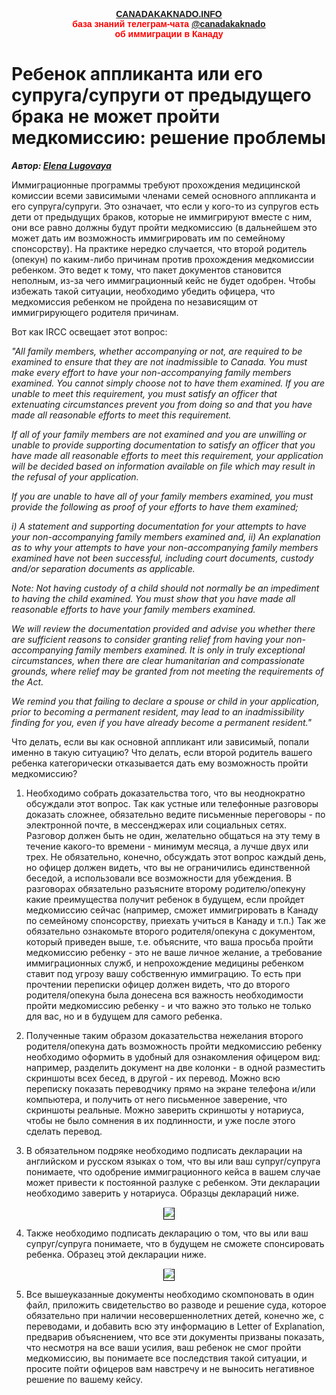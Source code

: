 
<p style="color:red; font-family:arial; font-weight:800; text-align:center; font-size:1em; "><a href="https://canadakaknado.info">CANADAKAKNADO.INFO</a><br>база знаний телеграм-чата <a href="https://t.me/canadakaknado">@canadakaknado</a><br>об иммиграции в Канаду</p>

# __Ребенок аппликанта или его супруга/супруги от предыдущего брака не может пройти медкомиссию: решение проблемы__

__*Автор: [Elena Lugovaya](https://t.me/ElenaL0707)*__

Иммиграционные программы требуют прохождения медицинской комиссии всеми зависимыми членами семей основного аппликанта и его супруга/супруги. Это означает, что если у кого-то из супругов есть дети от предыдущих браков, которые не иммигрируют вместе с ним, они все равно должны будут пройти медкомиссию (в дальнейшем это может дать им возможность иммигрировать им по семейному спонсорству). На практике нередко случается, что второй родитель (опекун) по каким-либо причинам против прохождения медкомиссии ребенком. Это ведет к тому, что пакет документов становится неполным, из-за чего иммиграционный кейс не будет одобрен. Чтобы избежать такой ситуации, необходимо убедить офицера, что медкомиссия ребенком не пройдена по независящим от иммигрирующего родителя причинам. 

Вот как IRCC освещает этот вопрос:

*"All family members, whether accompanying or not, are required to be examined to ensure that they are not inadmissible to Canada. You must make every effort to have your non-accompanying family members examined. You cannot simply choose not to have them examined. If you are unable to meet this requirement, you must satisfy an officer that extenuating circumstances prevent you from doing so and that you have made all reasonable efforts to meet this requirement.*

*If all of your family members are not examined and you are unwilling or unable to provide supporting documentation to satisfy an officer that you have made all reasonable efforts to meet this requirement, your application will be decided based on information available on file which may result in the refusal of your application.*

*If you are unable to have all of your family members examined, you must provide the following as proof of your efforts to have them examined;*

*i) A statement and supporting documentation for your attempts to have your non-accompanying family members examined and,
ii) An explanation as to why your attempts to have your non-accompanying family members examined have not been successful, including court documents, custody and/or separation documents as applicable.* 

*Note: Not having custody of a child should not normally be an impediment to having the child examined. You must show that you have made all reasonable efforts to have your family members examined.* 

*We will review the documentation provided and advise you whether there are sufficient reasons to consider granting relief from having your non-accompanying family members examined. It is only in truly exceptional circumstances, when there are clear humanitarian and compassionate grounds, where relief may be granted from not meeting the requirements of the Act.*

*We remind you that failing to declare a spouse or child in your application, prior to becoming a permanent resident, may lead to an inadmissibility finding for you, even if you have already become a permanent resident."* 

Что делать, если вы как основной аппликант или зависимый, попали именно в такую ситуацию? Что делать, если второй родитель вашего ребенка категорически отказывается дать ему возможность пройти медкомиссию?

1. Необходимо собрать доказательства того, что вы неоднократно обсуждали этот вопрос. Так как устные или телефонные разговоры доказать сложнее, обязательно ведите письменные переговоры - по электронной почте, в мессенджерах или социальных сетях. Разговор должен быть не один, желательно общаться на эту тему в течение какого-то времени - минимум месяца, а лучше двух или трех. Не обязательно, конечно, обсуждать этот вопрос каждый день, но офицер должен видеть, что вы не ограничились единственной беседой, а использовали все возможности для убеждения. В разговорах обязательно разъясните второму родителю/опекуну какие преимущества получит ребенок в будущем, если пройдет медкомиссию сейчас (например, сможет иммигрировать в Канаду по семейному спонсорству, приехать учиться в Канаду и т.п.) Так же обязательно ознакомьте второго родителя/опекуна с документом, который приведен выше, т.е. объясните, что ваша просьба пройти медкомиссию ребенку - это не ваше личное желание, а требование иммиграционных служб, и непрохождение медицины ребенком ставит под угрозу вашу собственную иммиграцию. То есть при прочтении переписки офицер должен видеть, что до второго родителя/опекуна была донесена вся важность необходимости пройти медкомиссию ребенку - и что важно это только не только для вас, но и в будущем для самого ребенка.

2. Полученные таким образом доказательства нежелания второго родителя/опекуна дать возможность пройти медкомиссию ребенку необходимо оформить в удобный для ознакомления офицером вид: например, разделить документ на две колонки - в одной разместить скриншоты всех бесед, в другой - их перевод. Можно всю переписку показать переводчику прямо на экране телефона и/или компьютера, и получить от него письменное заверение, что скриншоты реальные. Можно заверить скриншоты у нотариуса, чтобы не было сомнения в их подлинности, и уже после этого сделать перевод. 

3. В обязательном подряке необходимо подписать декларации на английском и русском языках о том, что вы или ваш супруг/супруга понимаете, что одобрение иммиграционного кейса в вашем случае может привести к постоянной разлуке с ребенком. Эти декларации необходимо заверить у нотариуса. Образцы деклараций ниже.

<p style="text-align: center;"><a href="https://canadakaknado.info/assets/images/declaration.jpg" width="600" border="1" style="border:1px solid black"><img src="https://canadakaknado.info/assets/images/declaration.jpg"></a></p> 

4. Также необходимо подписать декларацию о том, что вы или ваш супруг/супруга понимаете, что в будущем не сможете спонсировать ребенка. Образец этой декларации ниже. 

<p style="text-align: center;"><a href="https://canadakaknado.info/assets/images/declaration-2.jpg" width="600" border="1" style="border:1px solid black"><img src="https://canadakaknado.info/assets/images/declaration-2.jpg"></a></p> 

5. Все вышеуказанные документы необходимо скомпоновать в один файл, приложить свидетельство во разводе и решение суда, которое обязательно при наличии несовершеннолетних детей, конечно же, с переводами, и добавить всю эту информацию в Letter of Explanation, предварив объяснением, что все эти документы призваны показать, что несмотря на все ваши усилия, ваш ребенок не смог пройти медкомиссию, вы понимаете все последствия такой ситуации, и просите пойти офицеров вам навстречу и не выносить негативное решение по вашему кейсу. 
